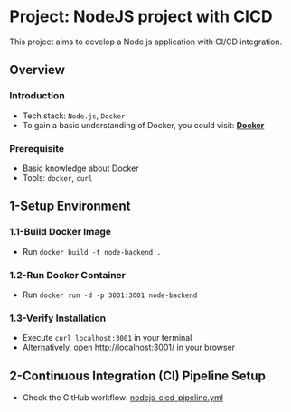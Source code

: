 # Project: NodeJS project with CICD

This project aims to develop a Node.js application with CI/CD integration.

## Overview

### Introduction

- Tech stack: `Node.js`, `Docker`
- To gain a basic understanding of Docker, you could visit: [**Docker**](https://www.docker.com/)

### Prerequisite

- Basic knowledge about Docker
- Tools: `docker`, `curl`

## 1-Setup Environment

### 1.1-Build Docker Image

- Run `docker build -t node-backend .`

### 1.2-Run Docker Container

- Run `docker run -d -p 3001:3001 node-backend`

### 1.3-Verify Installation

- Execute `curl localhost:3001` in your terminal
- Alternatively, open [http://localhost:3001/](http://localhost:3001/) in your browser

## 2-Continuous Integration (CI) Pipeline Setup

- Check the GitHub workflow: [nodejs-cicd-pipeline.yml](./.github/workflows/nodejs-cicd-pipeline.yml)
